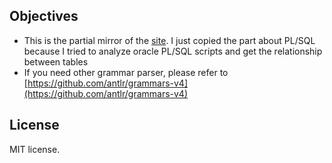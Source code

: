 ## Objectives
- This is the partial mirror of the [site](https://github.com/antlr/grammars-v4). I just copied the part about PL/SQL because I tried to analyze oracle PL/SQL scripts and get the relationship between tables
- If you need other grammar parser, please refer to [https://github.com/antlr/grammars-v4](https://github.com/antlr/grammars-v4)
## License

MIT license.

